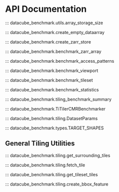 # API Documentation

::: datacube_benchmark.utils.array_storage_size

::: datacube_benchmark.create_empty_dataarray

::: datacube_benchmark.create_zarr_store

::: datacube_benchmark.benchmark_zarr_array

::: datacube_benchmark.benchmark_access_patterns

::: datacube_benchmark.benchmark_viewport

::: datacube_benchmark.benchmark_tileset

::: datacube_benchmark.benchmark_statistics

::: datacube_benchmark.tiling_benchmark_summary

::: datacube_benchmark.TiTilerCMRBenchmarker

::: datacube_benchmark.tiling.DatasetParams

::: datacube_benchmark.types.TARGET_SHAPES

## General Tiling Utilities

::: datacube_benchmark.tiling.get_surrounding_tiles

::: datacube_benchmark.tiling.fetch_tile

::: datacube_benchmark.tiling.get_tileset_tiles

::: datacube_benchmark.tiling.create_bbox_feature